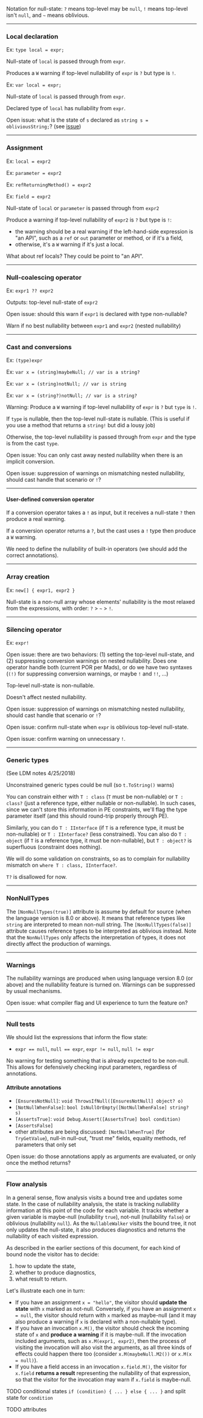 Notation for null-state: `?` means top-level may be `null`, `!` means top-level isn't `null`, and `~` means oblivious.

----

### Local declaration

Ex: `type local = expr;`

Null-state of `local` is passed through from `expr`.

Produces a `W` warning if top-level nullability of `expr` is `?` but type is `!`.

Ex: `var local = expr;`

Null-state of `local` is passed through from `expr`.

Declared type of `local` has nullability from `expr`.

Open issue: what is the state of `s` declared as `string s = obliviousString;`? (see [issue](https://github.com/dotnet/roslyn/issues/27686))

----
### Assignment

Ex: `local = expr2`

Ex: `parameter = expr2`

Ex: `refReturningMethod() = expr2`

Ex: `field = expr2`

Null-state of `local` or `parameter` is passed through from `expr2`

Produce a warning if top-level nullability of `expr2` is `?` but type is `!`:

- the warning should be a real warning if the left-hand-side expression is "an API", such as a `ref` or `out` parameter or method, or if it's a field,
- otherwise, it's a `W` warning if it's just a local.

What about ref locals? They could be point to "an API".


----
### Null-coalescing operator
Ex: `expr1 ?? expr2`

Outputs: top-level null-state of `expr2`

Open issue: should this warn if `expr1` is declared with type non-nullable?

Warn if no best nullability between `expr1` and `expr2` (nested nullability)


----
### Cast and conversions

Ex: `(type)expr`

Ex: `var x = (string)maybeNull; // var is a string?`

Ex: `var x = (string)notNull; // var is string`

Ex: `var x = (string?)notNull; // var is a string?`

Warning: Produce a `W` warning if top-level nullability of `expr` is `?` but `type` is `!`. 

If `type` is nullable, then the top-level null-state is nullable. (This is useful if you use a method that returns a `string!` but did a lousy job)

Otherwise, the top-level nullability is passed through from `expr` and the type is from the cast `type`.

Open issue: You can only cast away nested nullability when there is an implicit conversion.

Open issue: suppression of warnings on mismatching nested nullability, should cast handle that scenario or `!`?


----
#### User-defined conversion operator

If a conversion operator takes a `!` as input, but it receives a null-state `?` then produce a real warning.

If a conversion operator returns a `?`, but the cast uses a `!` type then produce a `W` warning.

We need to define the nullability of built-in operators (we should add the correct annotations).


----
### Array creation

Ex: `new[] { expr1, expr2 }`

Null-state is a non-null array whose elements' nullability is the most relaxed from the expressions, with order: `?` > `~` > `!`.


----
### Silencing operator

Ex: `expr!`

Open issue: there are two behaviors: (1) setting the top-level null-state, and (2) suppressing conversion warnings on nested nullability. Does one operator handle both (current POR per Mads), or do we have two syntaxes (`(!)` for suppressing conversion warnings, or maybe `!` and `!!`, ...)

Top-level null-state is non-nullable.

Doesn't affect nested nullability.

Open issue: suppression of warnings on mismatching nested nullability, should cast handle that scenario or `!`?

Open issue: confirm null-state when `expr` is oblivious top-level null-state.

Open issue: confirm warning on unnecessary `!`.


----
### Generic types

(See LDM notes 4/25/2018)

Unconstrained generic types could be null (so `t.ToString()` warns)

You can constrain either with `T : class` (`T` must be non-nullable) or `T : class?` (just a reference type, either nullable or non-nullable). In such cases, since we can't store this information in PE constraints, we'll flag the type parameter itself (and this should round-trip properly through PE).

Similarly, you can do `T : IInterface` (if `T` is a reference type, it must be non-nullable) or `T : IInterface?` (less constrained). You can also do `T : object` (if `T` is a reference type, it must be non-nullable), but `T : object?` is superfluous (constraint does nothing).

We will do some validation on constraints, so as to complain for nullability mismatch on `where T : class, IInterface?`.

`T?` is disallowed for now.

----
### NonNullTypes
The `[NonNullTypes(true)]` attribute is assume by default for source (when the language version is 8.0 or above). It means that reference types like `string` are interpreted to mean non-null string.
The `[NonNullTypes(false)]` attribute causes reference types to be interpreted as oblivious instead.
Note that the `NonNullTypes` only affects the interpretation of types, it does not directly affect the production of warnings.

----
### Warnings
The nullability warnings are produced when using language version 8.0 (or above) and the nullability feature is turned on.
Warnings can be suppressed by usual mechanisms.

Open issue: what compiler flag and UI experience to turn the feature on?

----
### Null tests

We should list the expressions that inform the flow state:
- `expr == null`, `null == expr`, `expr != null`, `null != expr`

No warning for testing something that is already expected to be non-null. This allows for defensively checking input parameters, regardless of annotations.

#### Attribute annotations
- `[EnsuresNotNull]`: `void ThrowsIfNull([EnsuresNotNull] object? o)`
- `[NotNullWhenFalse]`: `bool IsNullOrEmpty([NotNullWhenFalse] string? s)`
- `[AssertsTrue]`: `void Debug.Assert([AssertsTrue] bool condition)`
- `[AssertsFalse]`
- other attributes are being discussed: `[NotNullWhenTrue]` (for `TryGetValue`), null-in null-out, "trust me" fields, equality methods, ref parameters that only set

Open issue: do those annotations apply as arguments are evaluated, or only once the method returns?

----
### Flow analysis

In a general sense, flow analysis visits a bound tree and updates some state. In the case of nullability analysis, the state is tracking nullability information at this point of the code for each variable.
It tracks whether a given variable is maybe-null (nullability `true`), not-null (nullability `false`) or oblivious (nullability `null`).
As the `NullableWalker` visits the bound tree, it not only updates the null-state, it also produces diagnostics and returns the nullability of each visited expression.

As described in the earlier sections of this document, for each kind of bound node the visitor has to decide:
1. how to update the state,
2. whether to produce diagnostics,
3. what result to return.

Let's illustrate each one in turn:
- If you have an assignment `x = "hello"`, the visitor should **update the state** with `x` marked as not-null. Conversely, if you have an assignment `x = null`, the visitor should return with `x` marked as maybe-null (and it may also produce a warning if `x` is declared with a non-nullable type).
- If you have an invocation `x.M()`, the visitor should check the incoming state of `x` and **produce a warning** if it is maybe-null. If the invocation included arguments, such as `x.M(expr1, expr2)`, then the process of visiting the invocation will also visit the arguments, as all three kinds of effects could happen there too (consider `x.M(maybeNull.M2())` or `x.M(x = null)`).
- If you have a field access in an invocation `x.field.M()`, the visitor for `x.field` **returns a result** representing the nullability of that expression, so that the visitor for the invocation may warn if `x.field` is maybe-null.

TODO conditional states `if (condition) { ... } else { ... }` and split state for `condition`

TODO attributes
